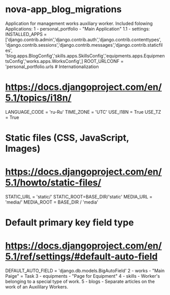 # nova-app_blog_migrations
Application for management works auxiliary worker.
Included folowing Applications:
  1 - personal_portfolio - "Main Application"
    1.1 - settings:
      INSTALLED_APPS = ['django.contrib.admin','django.contrib.auth','django.contrib.contenttypes',
    'django.contrib.sessions','django.contrib.messages','django.contrib.staticfiles',
    'blog.apps.BlogConfig','skills.apps.SkillsConfig','equipments.apps.EquipmentsConfig','works.apps.WorksConfig',]
    ROOT_URLCONF = 'personal_portfolio.urls
    # Internationalization
# https://docs.djangoproject.com/en/5.1/topics/i18n/
LANGUAGE_CODE = 'ru-Ru'  TIME_ZONE = 'UTC'  USE_I18N = True  USE_TZ = True  
# Static files (CSS, JavaScript, Images)
# https://docs.djangoproject.com/en/5.1/howto/static-files/
STATIC_URL = 'static/'  STATIC_ROOT=BASE_DIR/'static'  MEDIA_URL = 'media/'  MEDIA_ROOT = BASE_DIR / 'media'
# Default primary key field type
# https://docs.djangoproject.com/en/5.1/ref/settings/#default-auto-field

DEFAULT_AUTO_FIELD = 'django.db.models.BigAutoField'
  2 - works - "Main Paige" = Task
  3 - equipments - "Page for Equipment"
  4 - skills - Worker's belonging to a special type of work.
  5 - blogs - Separate articles on the work of an Auxililary Workers.
